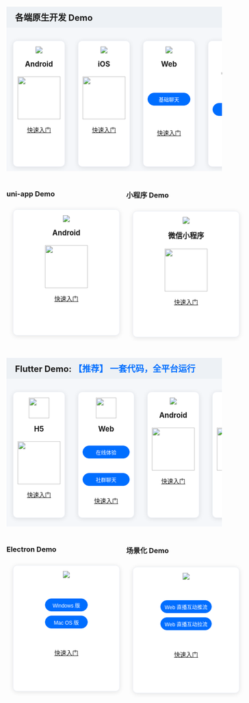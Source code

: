 



<style>
    .card-container {
        width: 280px;
        display: block;
        float: left;
        padding-left: 15px;
        padding-right: 15px;
        box-sizing: border-box;
    }

    .card {
        border-radius: 10px;
		height: 270px;
        padding-top: 13px;
        padding-left: 10px;
        padding-right: 10px;
        padding-bottom: 10px;
        margin-top: 10px;
        border: 1px solid #ebeef5;
        background-color: #fff;
        overflow: hidden;
        box-shadow: 0 2px 12px 0 rgb(0 0 0 / 10%);
        text-align: center;
    }

    .markdown-text-box img {
        box-shadow: none;
    }

    .titlename {
        color:#191919;
        position: relative;
        top: -2px;
        font-weight: bolder;
        font-size: larger;
    }

        @media (max-width: 768px){
                .card-container,
                .scene-card-container{
                        width: 100%;
                }
                .scene-card > div{
                        width: 100%!important;
                        margin-left: 0!important;
                }
                img {
        box-shadow: none;
    }
        }
</style>
<div style="background: #f5f7fa">
<h3 style="padding: 10px; padding-left: 20px; font-size:20px; padding-bottom: 10px; background-color: #edf1f5"> 各端原生开发 Demo </h3>
<div style="position: relative; box-sizing: border-box;  padding-bottom: 10px; margin-bottom: 10px; overflow:hidden;display: flex">
        <div class="card-container">
            <div class="card">
                            <img src="https://main.qcloudimg.com/raw/b0211b0870806899009a17a4216ea65c.svg" data-nonescope="true">
                                <p class="titlename">Android</p>
                <div style="width: 100px; margin: auto;">
                <p style="color:#586376;"><img style="width:100px; max-width: inherit;" src="https://qcloudimg.tencent-cloud.cn/raw/078fbb462abd2253e4732487cad8a66d.png" /></p>
                    <a href="https://cloud.tencent.com/document/product/269/36838">快速入门</a>
                </div>
                </div>
</div>
<div class="card-container">
            <div class="card">
                            <img src="https://main.qcloudimg.com/raw/613f2e15bed7c8297110676b52784b71.svg" data-nonescope="true">
                                <p class="titlename">iOS</p>
                <div style="width: 100px; margin: auto;">
                <p style="color:#586376;"><img style="width:100px; max-width: inherit;" src="https://qcloudimg.tencent-cloud.cn/raw/b1ea5318e1cfce38e4ef6249de7a4106.png" /></p>
                                <a href="https://cloud.tencent.com/document/product/269/68228">快速入门</a>
                </div>
                            </div>
</div>
<div class="card-container">
            <div class="card">
                <div>
                            <img src="https://main.qcloudimg.com/raw/98394fa5d669de7fb7a187565d138cdb.svg" data-nonescope="true">
                             <p class="titlename">Web</p>
                <div style="width: 100px; margin: auto;">
                                <p style="height: 107.53px;display: flex; justify-content: center;
                                align-items: center;"><input type="button" value="基础聊天" style="height: 30px;width: 110px;background-color: #006eff;
    color: #fff;border: 1px solid #006eff;line-height: 30px;text-align: center;display: inline-block;cursor: pointer;outline: 0 none;
    box-sizing: border-box;text-decoration: none;font-size: 12px;vertical-align: middle;white-space: nowrap;border-radius: 15px;"  onclick="window.open('https://rtcube.cloud.tencent.com/component/experience-center/index.html#/login?scene=chatkit')" /></p>
                 <a href="https://cloud.tencent.com/document/product/269/68433">快速入门</a>
                </div>
            </div>
                </div>
        </div>
				<div class="card-container">
            <div class="card">
                <div>
                            <img src="https://main.qcloudimg.com/raw/98394fa5d669de7fb7a187565d138cdb.svg" data-nonescope="true">
                             <p class="titlename">Web（React）</p>
                <div style="width: 100px; margin: auto;">
                                <p style="height: 107.53px;display: flex; justify-content: center;
                                align-items: center;"><input type="button" value="基础聊天" style="height: 30px;width: 110px;background-color: #006eff;
    color: #fff;border: 1px solid #006eff;line-height: 30px;text-align: center;display: inline-block;cursor: pointer;outline: 0 none;
    box-sizing: border-box;text-decoration: none;font-size: 12px;vertical-align: middle;white-space: nowrap;border-radius: 15px;"  onclick="window.open('https://web.sdk.qcloud.com/im/demo/intl/index.html')" /></p>
                 <a href="https://cloud.tencent.com/document/product/269/83556">快速入门</a>
                </div>
            </div>
                </div>
        </div>
				<div class="card-container">
            <div class="card">
                            <img src="https://main.qcloudimg.com/raw/98394fa5d669de7fb7a187565d138cdb.svg" data-nonescope="true">
                                <p class="titlename">H5</p>
                <div style="width: 100px; margin: auto;">
                <p style="color:#586376;"><img style="width:100px; max-width: inherit;" src="https://qcloudimg.tencent-cloud.cn/raw/14c9b415faf001e00a604098af7c5d21.png" /></p>
                                <a href="https://cloud.tencent.com/document/product/269/68433">快速入门</a>
                </div>
                            </div>
</div>
</div>
</div>
<div style="display: flex; padding-top: 10px;" >
<div >
<h3>uni-app Demo</h3>
<div style="position: relative; box-sizing: border-box;  padding-bottom: 10px; margin-bottom: 10px; overflow:hidden;">
        <div class="card-container">
            <div class="card">
                            <img src="https://main.qcloudimg.com/raw/b0211b0870806899009a17a4216ea65c.svg" data-nonescope="true">
                                <p class="titlename">Android</p>
                <p style="color:#586376;"><img style="width:100px; max-width: inherit;" src="https://qcloudimg.tencent-cloud.cn/raw/c1fed062d91cd95fdfb57059edcd5890.png" /></p>
                                <a href="https://cloud.tencent.com/document/product/269/64506">快速入门</a>
            </div>
        </div>
</div>
</div>

<div>
<h3> 小程序 Demo</h3>
<div style="position: relative; box-sizing: border-box;  padding-bottom: 10px; margin-bottom: 10px; overflow:hidden;display: flex">
        <div class="card-container">
            <div class="card">
                            <img src="https://qcloudimg.tencent-cloud.cn/raw/af07e321883032c9796848d189a80f5e.png" data-nonescope="true">
                                <p class="titlename">微信小程序</p>
                <p style="color:#586376;"><img style="width:100px; max-width: inherit;" src="https://qcloudimg.tencent-cloud.cn/raw/46f2c76de9ef98e7eda34cc838c01d32.png" /></p>
                                <a href="https://cloud.tencent.com/document/product/269/68376">快速入门</a>
            </div>
        </div>
</div>
</div>
</div>
<div style="background: #f5f7fa">
<h3 style="padding: 10px; padding-left: 20px; font-size:20px; padding-bottom: 10px; background-color: #edf1f5">Flutter Demo: <span style="color: #006eff">【推荐】 一套代码，全平台运行<span></h3>
<div style="display:flex; position: relative; box-sizing: border-box;  padding-bottom: 20px; margin-bottom: 10px; overflow:hidden; ">
        <div class="card-container">
            <div class="card">
                            <img src="https://qcloudimg.tencent-cloud.cn/raw/09138952f85a605c2f66fca0d4286e7d.png" style="width: 48px" data-nonescope="true">
                                <p class="titlename">H5</p>
                <p style="color:#586376;"><img style="width:100px; max-width: inherit;" src="https://qcloudimg.tencent-cloud.cn/raw/3c79e8bb16dd0eeab35e894a690e0444.png" /></p>
                                <a href="https://cloud.tencent.com/document/product/269/68823">快速入门</a>
            </div>
</div>
        <div class="card-container">
            <div class="card">
                            <img src="https://qcloudimg.tencent-cloud.cn/raw/069bf96105cc6abf1c730e53f4238ad3.png" style="width: 48px" data-nonescope="true">
                                <p class="titlename">Web</p>
                                <p style="height: 50px;display: flex; justify-content: center;
                                align-items: center;"><input type="button" value="在线体验" style="height: 30px;width: 110px;background-color: #006eff;
    color: #fff;border: 1px solid #006eff;line-height: 30px;text-align: center;display: inline-block;cursor: pointer;outline: 0 none;
    box-sizing: border-box;text-decoration: none;font-size: 12px;vertical-align: middle;white-space: nowrap;border-radius: 15px;"  onclick="window.open('https://comm.qq.com/flutter/#/')" /></p>
    <p style="height: 50px;display: flex; justify-content: center;
                                align-items: center;"><input type="button" value="社群聊天" style="height: 30px;width: 110px;background-color: #006eff;
    color: #fff;border: 1px solid #006eff;line-height: 30px;text-align: center;display: inline-block;cursor: pointer;outline: 0 none;
    box-sizing: border-box;text-decoration: none;font-size: 12px;vertical-align: middle;white-space: nowrap;border-radius: 15px;"  onclick="window.open('https://zhiliao.qq.com/')" /></p>
                                <a href="https://cloud.tencent.com/document/product/269/68823">快速入门</a>
            </div>
</div>
<div class="card-container">
            <div class="card">
                            <img src="https://main.qcloudimg.com/raw/b0211b0870806899009a17a4216ea65c.svg" data-nonescope="true">
                                <p class="titlename">Android</p>
                <p style="color:#586376;"><img style="width:100px; max-width: inherit;" src="https://qcloudimg.tencent-cloud.cn/raw/ca2aaff551410c74fce48008c771b9f6.png" /></p>
                                <a href="https://cloud.tencent.com/document/product/269/68823">快速入门</a>
            </div>
</div>
<div class="card-container">
            <div class="card">
                            <img src="https://main.qcloudimg.com/raw/613f2e15bed7c8297110676b52784b71.svg" data-nonescope="true">
                                <p class="titlename">iOS</p>
                <p style="color:#586376;"><img style="width:100px; max-width: inherit;" src="https://qcloudimg.tencent-cloud.cn/raw/455db8a485d2a12ba2a405f329666c7d.png" /></p>
                                <a href="https://cloud.tencent.com/document/product/269/68823">快速入门</a>
            </div>
</div>
<div class="card-container">
            <div class="card">
                            <img src="https://main.qcloudimg.com/raw/98394fa5d669de7fb7a187565d138cdb.svg" data-nonescope="true">
                                <p class="titlename">桌面端</p>
                <p class="titlename" style="margin-top: 16px; margin-bottom: 25px"><input type="button" value="macOS" style="height: 30px;width: 110px;background-color: #006eff;
    color: #fff;border: 1px solid #006eff;line-height: 30px;text-align: center;display: inline-block;cursor: pointer;outline: 0 none;
    box-sizing: border-box;text-decoration: none;font-size: 12px;vertical-align: middle;white-space: nowrap;border-radius: 15px;"  onclick="window.open('https://comm.qq.com/im_demo_download/macos_flutter.dmg')" /><br><br><input type="button" value="Windows" style="height: 30px;width: 110px;background-color: #006eff;
    color: #fff;border: 1px solid #006eff;line-height: 30px;text-align: center;display: inline-block;cursor: pointer;outline: 0 none;
    box-sizing: border-box;text-decoration: none;font-size: 12px;vertical-align: middle;white-space: nowrap;border-radius: 15px;"  onclick="window.open('https://comm.qq.com/im_demo_download/windows_flutter.appx')" /></p>
    <a style="margin-top: 70px" href="https://support.apple.com/zh-cn/guide/mac-help/mh40616/mac">mac 安装</a><br>
                                <a style="margin-top: 70px" href="https://cloud.tencent.com/document/product/269/68823">快速入门</a>
            </div>
</div>

</div>
</div>
<div style="display: flex;padding-top: 10px;">
<div>
<h3> Electron Demo </h3>
<div style="position: relative; box-sizing: border-box;  padding-bottom: 10px; margin-bottom: 10px; overflow:hidden">
        <div class="card-container">
            <div class="card">
                            <img src="https://qcloudimg.tencent-cloud.cn/raw/d6fd52f011bdbb13302b2ae261e8a756.png" data-nonescope="true"><p class="titlename"></p><br>
                            <div style="width: 100px; height: 100px;margin: auto;">
                                <p class="titlename"><input type="button" value="Windows 版" style="height: 30px;width: 100px;min-width: 24px;background-color: #006eff;
    color: #fff;border: 1px solid #006eff;line-height: 30px;text-align: center;display: inline-block;cursor: pointer;outline: 0 none;
    box-sizing: border-box;text-decoration: none;font-size: 12px;vertical-align: middle;white-space: nowrap;border-radius: 15px;"  onclick="window.open('https://comm.qq.com/im_demo_download/index.html#/pc-windows')" /><br><br><input type="button" value="Mac OS 版" style="height: 30px;width: 100px;margin-top: -10px;min-width: 24px;background-color: #006eff;color: #fff;border: 1px solid #006eff;line-height: 30px;text-align: center;display: inline-block;cursor: pointer;outline: 0 none;box-sizing: border-box;text-decoration: none;font-size: 12px;vertical-align: middle;white-space: nowrap;border-radius: 15px;" onclick="window.open('https://comm.qq.com/im_demo_download/index.html#/pc')" /></p>
                            </div>
                <p style="color:#586376;"></p>
                                <a href="https://cloud.tencent.com/document/product/269/63007">快速入门</a>
            </div>
        </div>
</div>
</div>
<div>
<h3> 场景化 Demo</h3>
<div style="position: relative; box-sizing: border-box;  padding-bottom: 10px; margin-bottom: 10px; overflow:hidden">
        <div class="card-container">
            <div class="card">
                            <img src="https://main.qcloudimg.com/raw/98394fa5d669de7fb7a187565d138cdb.svg" data-nonescope="true"><p class="titlename"></p><br>
                            <div style="width: 120px; height: 100px;margin: auto;">
                                <p class="titlename" style="width: 120px;"><input type="button" value="Web 直播互动推流" style="height: 30px;width: 120px;min-width: 24px;background-color: #006eff;color: #fff;border: 1px solid #006eff;line-height: 30px;text-align: center;display: inline-block;cursor: pointer;outline: 0 none;
    box-sizing: border-box;text-decoration: none;font-size: 12px;vertical-align: middle;white-space: nowrap;border-radius: 15px;"  onclick="window.open('https://web.sdk.qcloud.com/component/tuiliveroom/tuipusher/pusher.html')" /><br><br><input type="button" value="Web 直播互动拉流" style="height: 30px;width: 120px;margin-top:-10px;min-width: 24px;background-color: #006eff;color: #fff;border: 1px solid #006eff;line-height: 30px;text-align: center;display: inline-block;cursor: pointer;outline: 0 none;box-sizing: border-box;text-decoration: none;font-size: 12px;vertical-align: middle;white-space: nowrap;border-radius: 15px;" onclick="window.open('https://web.sdk.qcloud.com/component/tuiliveroom/tuiplayer/player.html')" /></p>
                            </div>
                <p style="color:#586376;"></p>
                                <a href="https://cloud.tencent.com/document/product/269/65782">快速入门</a>
            </div>
        </div>
</div>
</div>
</div>
